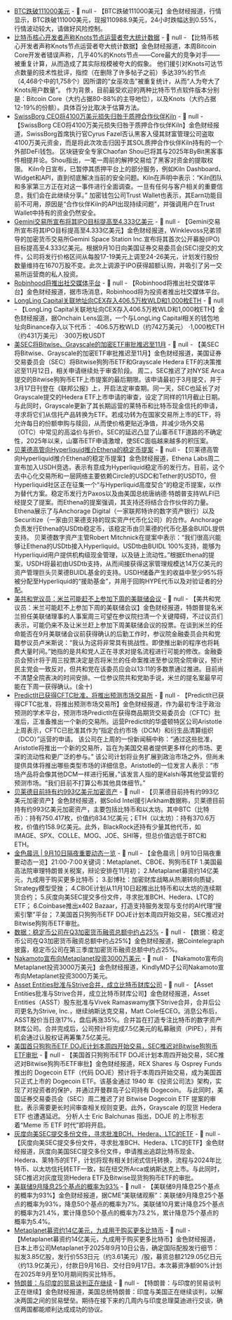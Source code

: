 - [BTC跌破111000美元]() - 📰 null - 【BTC跌破111000美元】金色财经报道，行情显示，BTC跌破111000美元，现报110988.9美元，24小时跌幅达到0.55%，行情波动较大，请做好风险控制。
- [比特币核心开发者声称Knots节点运营者夸大统计数据](https://protos.com/bitcoin-core-devs-claimed-knots-operators-were-inflating-statistics/) - 📰 null - 【比特币核心开发者声称Knots节点运营者夸大统计数据】金色财经报道，本周Bitcoin Core开发者错误声称，几乎40%的Knots节点——Core最大的竞争对手——被重复计算，从而造成了其实际规模被夸大的假象。 
他们援引对Knots可达节点数量的技术性批评，指控（在删除了许多帖子之前）多达39%的节点（4,468个中的1,758个）因所谓的“女巫攻击”被重复统计，从而“人为夸大了Knots用户数量”。 
作为背景，目前最受欢迎的两种比特币节点软件版本分别是：Bitcoin Core（大约占据80-88%的主导地位），以及Knots（大约占据12-19%的份额）。具体百分比取决于估算方法。
- [SwissBorg CEO将4100万美元损失归咎于质押合作伙伴Kiln](https://protos.com/swissborg-ceo-blames-41m-loss-on-staking-partner-kiln/) - 📰 null - 【SwissBorg CEO将4100万美元损失归咎于质押合作伙伴Kiln】金色财经报道，SwissBorg首席执行官Cyrus Fazel否认黑客入侵其财富管理公司盗取4100万美元资金，而是将此次攻击归因于其SOL质押合作伙伴Kiln持有的一个外部DeFi钱包。 
区块链安全专家Chaofan Shou已将其与2025年ByBit黑客事件相提并论。Shou指出，一笔一周前的解押交易给了黑客对资金的提取权限。 
Kiln今日宣布，已暂停其质押平台上的部分服务，例如Kiln Dashboard、Widget和API，直到彻底解决当前的安全问题。Kiln在声明中表示：“Kiln团队和多家第三方正在对这一事件进行全面调查。一旦有任何与客户相关的重要信息，我们会在此继续分享。” 
加密钱包公司Trust Wallet也表示，其Earn功能目前不可用，原因是“合作伙伴Kiln的API出现持续问题”，并强调用户在Trust Wallet中持有的资金仍然安全。
- [Gemini交易所宣布将其IPO目标提高至4.333亿美元](https://www.bloomberg.com/news/articles/2025-09-09/crypto-exchange-gemini-raises-us-ipo-target-to-433-3-million?srnd=phx-crypto) - 📰 null - 【Gemini交易所宣布将其IPO目标提高至4.333亿美元】金色财经报道，Winklevoss兄弟领导的加密货币交易所Gemini Space Station Inc.宣布将其首次公开募股(IPO)目标提高至4.333亿美元。根据9月10日向美国证券交易委员会(SEC)提交的文件，公司将发行价格区间从每股17-19美元上调至24-26美元，计划发行股份数量维持在1670万股不变。此次上调源于IPO获得超额认购，并吸引了另一交易所运营商的私人投资。
- [Robinhood将推出社交媒体平台](https://www.wsj.com/finance/stocks/robinhood-a-broker-built-for-social-media-age-will-launch-its-own-social-network-a89a7608) - 📰 null - 【Robinhood将推出社交媒体平台】金色财经报道，据市场消息，Robinhood将为投资者推出社交媒体平台。
- [LongLing Capital关联地址向CEX存入406.5万枚WLD和1,000枚ETH](https://x.com/OnchainLens/status/1965569913713787111) - 📰 null - 【LongLing Capital关联地址向CEX存入406.5万枚WLD和1,000枚ETH】金色财经报道，据Onchain Lens监测，一个与LongLing Capital相关的钱包地址向Binance存入以下代币： 
·406.5万枚WLD（约742万美元） 
·1,000枚ETH（约431万美元） 
·300万枚USDT
- [美SEC将Bitwise、Grayscale的加密ETF审批推迟至11月](https://cointelegraph.com/news/sec-pushes-back-decisions-bitwise-grayscale-crypto-etfs-november) - 📰 null - 【美SEC将Bitwise、Grayscale的加密ETF审批推迟至11月】金色财经报道，美国证券交易委员会（SEC）将Bitwise狗狗币ETF和Grayscale Hedera ETF的决策推迟至11月12日，相关申请继续处于审查阶段。 
周二，SEC推迟了对NYSE Arca提交的Bitwise狗狗币ETF上市提案的最后期限。该申请最初于3月提交，并于3月17日刊登在《联邦公报》上，开启法定审查期。同一天，SEC也延长了对Grayscale提交的Hedera ETF上市申请的审查，设定了同样的11月截止日期。 
与此同时，Grayscale更新了其长期运营的莱特币和比特币现金信托的申请，寻求将它们从信托产品转换为ETF。若成功转为在国家交易所上市的ETF，将允许每日的份额申购与赎回，从而使价格更贴近净值，并减少场外交易（OTC）中常见的高溢价与折价。SEC的延迟凸显了山寨币ETF道路的不确定性，2025年以来，山寨币ETF申请激增，使SEC面临越来越多的积压案。
- [贝莱德高管向Hyperliquid推介Ethena的稳定币提案]() - 📰 null - 【贝莱德高管向Hyperliquid推介Ethena的稳定币提案】金色财经报道，Ethena Labs周二宣布加入USDH竞选，表示有意成为Hyperliquid稳定币的发行方。目前，这个去中心化交易所和一层网络主要依赖Circle的USDC和Tether的USDT0，但Hyperliquid社区正在征集一个“与Hyperliquid高度契合”的稳定币提案，以作为替代方案。稳定币发行方Paxos以及由美国总统唐纳德·特朗普支持WLFI已经提交了提案。而Ethena的提案强调，其支持还将结合合作伙伴的力量。 
Ethena展示了与Anchorage Digital（一家联邦特许的数字资产银行）以及Securitize（一家由贝莱德支持的现实资产代币化公司）的合作。Anchorage负责发行Ethena的USDtb稳定币，该稳定币由贝莱德的代币化基金BUIDL提供支持。 
贝莱德数字资产主管Robert Mitchnick在提案中表示：“我们很高兴能够让Ethena的USDtb接入Hyperliquid。USDtb由BUIDL 100%支持，能够为Hyperliquid用户提供机构级现金管理，以及链上流动性。”根据Ethena的提案，USDH将最初由USDtb支持，从而间接获得这家管理规模达14万亿美元的资产管理巨头贝莱德BUIDL基金的支持。USDH储备产生的收益中至少95%将被分配至Hyperliquid的“援助基金”，并用于回购HYPE代币以及对验证者的分配。
- [美共和党议员：米兰可能赶不上参加下周的美联储会议]() - 📰 null - 【美共和党议员：米兰可能赶不上参加下周的美联储会议】金色财经报道，特朗普提名米兰担任美联储理事的人事案周三可望在参议院扫清一个关键障碍，不过议员们表示，可能仍来不及让米兰赶上参加下周美联储会议的投票。在谈到米兰的任命能否在9月美联储会议前获得确认的后勤工作时，参议院金融委员会共和党籍参议员卢米斯说：“我认为这将非常具有挑战性。即使推出新的程序也将耗费大量时间。”她指的是共和党人正在寻求对提名流程进行可能的修改。金融委员会预计将于周三投票决定是否将米兰的任命案推进至参议院全院审议，预计民主党会一致反对，但共和党在该委员应会以13:11的多数票通过推进。目前尚不清楚全院表决的时间安排。一位参议院共和党助手说，米兰的提名案最早可能在下周一获得确认。(金十)
- [PredictIt已获得CFTC批准，将推出预测市场交易所]() - 📰 null - 【PredictIt已获得CFTC批准，将推出预测市场交易所】金色财经报道，作为最初专注于政治预测的学术平台，预测市场PredictIt在获得商品期货交易委员会（CFTC）批准后，正准备推出一个新的交易所。运营PredictIt的华盛顿特区公司Aristotle上周表示，CFTC已批准其作为“指定合约市场（DCM）和衍生品清算组织（DCO）”运营的申请。 
该公司在上周的一份新闻稿中称：“通过这些批准，Aristotle将推出一个新的交易所，旨在为美国交易者提供更多样化的市场、更深的流动性和更广泛的参与。” 
该公司计划将业务扩展到政治市场之外，但尚未提供具体将推出哪些类型市场的详细信息。Aristotle的一位发言人表示：“市场产品将会像其他DCM一样进行拓展，”该发言人指的是Kalshi等其他受监管的预测市场。“我们目前不打算公布其他具体细节。”
- [贝莱德目前持有约993亿美元加密资产](https://x.com/solidintel_x/status/1965535695659041035) - 📰 null - 【贝莱德目前持有约993亿美元加密资产】金色财经报道，据Solid Intel援引Arkham数据称，贝莱德目前持有约993亿美元加密资产，主要包括比特币和以太坊。其中BTC（比特币）：持有750.417枚，价值约834.1亿美元；ETH（以太坊）：持有370.6万枚，价值约158.9亿美元。此外，BlackRock还持有少量其他代币，如IMAGE、SPX、COLLE、MOG、JOE、SHI等，但总价值远低于BTC和ETH。
- [金色晨讯 | 9月10日隔夜重要动态一览]() - 📰 null - 【金色晨讯 | 9月10日隔夜重要动态一览】21:00-7:00关键词：Metaplanet、CBOE、狗狗币ETF 
1.美国最高法院审理特朗普关税案，辩论安排在11月初； 
2.Metaplanet募资约14亿美元，九成用于购买更多比特币； 
3.彭博社：加密财库战略从热潮转向质疑，Strategy模型受挫； 
4.CBOE计划从11月10日起推出比特币和以太坊的连续期货合约； 
5.灰度向美SEC提交多份文件，寻求批准BCH、Hedera、LTC的ETF； 
6.Coinbase推出x402 Bazaar，打造支持服务发现与支付的AI代理“搜索引擎”平台； 
7.美国首只狗狗币ETF DOJE计划本周四开始交易，SEC推迟对Bitwise狗狗币ETF审批。
- [数据：稳定币公司在Q3加密货币融资总额中约占25%](https://x.com/Cointelegraph/status/1965550945183338705) - 📰 null - 【数据：稳定币公司在Q3加密货币融资总额中约占25%】金色财经报道，据Cointelegraph披露，稳定币公司在第三季度加密货币融资总额中约占25%。
- [Nakamoto宣布向Metaplanet投资3000万美元](https://x.com/nakamoto/status/1965518733641916729) - 📰 null - 【Nakamoto宣布向Metaplanet投资3000万美元】金色财经报道，KindlyMD子公司Nakamoto宣布向Metaplanet投资3000万美元。
- [Asset Entities批准与Strive合并，成立比特币财库公司](https://www.theblock.co/post/370114/asset-entities-shareholders-approve-merger-with-ramaswamys-strive-to-create-bitcoin-treasury-company) - 📰 null - 【Asset Entities批准与Strive合并，成立比特币财库公司】金色财经报道，Asset Entities（ASST）股东批准与Vivek Ramaswamy旗下Strive合并，合并后公司更名为Strive, Inc.，继续纳斯达克交易，Matt Cole任CEO。消息公布后，ASST股价当日涨17%，盘后再涨35%。合并旨在打造专注比特币的数字资产财库公司。合并完成后，公司预计将完成7.5亿美元的私募融资（PIPE），并有机会通过认股权证再筹集7.5亿美元。
- [美国首只狗狗币ETF DOJE计划本周四开始交易，SEC推迟对Bitwise狗狗币ETF审批](https://www.theblock.co/post/370110/first-us-dogecoin-etf-expected-to-debut-thursday-as-sec-delays-bitwises-proposal) - 📰 null - 【美国首只狗狗币ETF DOJE计划本周四开始交易，SEC推迟对Bitwise狗狗币ETF审批】金色财经报道，REX Shares 与 Osprey Funds 推出的 Dogecoin ETF（代码 DOJE）预计将于本周四开始交易，成为美国首只正式上市的 Dogecoin ETF。该基金通过 1940 年《投资公司法》架构，实现了对投资者的保护，并通过开曼群岛子公司持有 Dogecoin。 
与此同时，美国证券交易委员会（SEC）周二推迟了对 Bitwise Dogecoin ETF 提案的审批，表示需要更长时间审查相关规则变更。此外，Grayscale 的现货 Hedera ETF 也遭遇延迟。 
分析人士 Eric Balchunas 指出，DOJE 的上市标志着“Meme 币 ETF 时代”即将开启。
- [灰度向美SEC提交多份文件，寻求批准BCH、Hedera、LTC的ETF](https://www.theblock.co/post/370107/grayscale-submits-litany-of-sec-filings-for-bitcoin-cash-hedera-and-litecoin-etf-proposals) - 📰 null - 【灰度向美SEC提交多份文件，寻求批准BCH、Hedera、LTC的ETF】金色财经报道，灰度向美国SEC提交多份文件，申请推出追踪比特币现金、Hedera、莱特币的ETF，计划将现有相关封闭式信托转换，流程与2024年比特币、以太坊信托转ETF一致，拟在纽交所Arca或纳斯达克上市。与此同时，SEC推迟对灰度现货Hedera ETF及Bitwise现货狗狗币ETF的审批。
- [美联储9月降息25个基点的概率为93%]() - 📰 null - 【美联储9月降息25个基点的概率为93%】金色财经报道，据CME“美联储观察”：美联储9月降息25个基点的概率为93%，降息50个基点的概率为7%。美联储10月累计降息25个基点的概率为21.4%，累计降息50个基点的概率为73.2%，累计降息75个基点的概率为5.4%。
- [Metaplanet募资约14亿美元，九成用于购买更多比特币](https://x.com/Metaplanet_JP/status/1965479910295879863) - 📰 null - 【Metaplanet募资约14亿美元，九成用于购买更多比特币】金色财经报道，日本上市公司Metaplanet于2025年9月10日公告，确定国际配股发行细节：拟发3.85亿股，发行价553日元（约3.61美元）/股，募资总额2129.05亿日元（约13.9亿美元），付款日9月16日、交付日9月17日。本次募资净额90%计划在2025年9月至10月期间购买比特币。
- [特朗普：与印度的贸易谈判正在继续](https://flash.jin10.com/detail/20250910053355153800) - 📰 null - 【特朗普：与印度的贸易谈判正在继续】金色财经报道，美国总统特朗普：印度与美国正在继续谈判，以解决两国之间的贸易壁垒。期待在接下来的几周内与印度总理莫迪进行交谈，确信两国都能顺利达成成功的协议。

